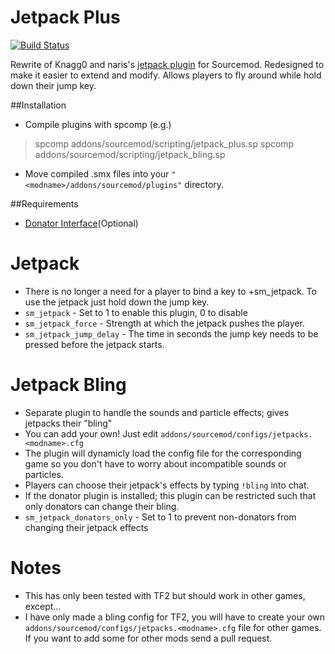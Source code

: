 # Jetpack Plus
[![Build Status](https://travis-ci.org/CrimsonTautology/sm_jetpack_plus.svg?branch=master)](https://travis-ci.org/CrimsonTautology/sm_jetpack_plus)

Rewrite of Knagg0 and naris's [jetpack plugin](https://forums.alliedmods.net/showthread.php?p=488779) for Sourcemod. Redesigned to make it easier to extend and modify.  Allows players to fly around while hold down their jump key.

##Installation
* Compile plugins with spcomp (e.g.)
> spcomp addons/sourcemod/scripting/jetpack_plus.sp
> spcomp addons/sourcemod/scripting/jetpack_bling.sp
* Move compiled .smx files into your `"<modname>/addons/sourcemod/plugins"` directory.

    

##Requirements
* [Donator Interface](https://forums.alliedmods.net/showthread.php?t=145542)(Optional)

# Jetpack

* There is no longer a need for a player to bind a key to +sm_jetpack.  To use the jetpack just hold down the jump key.
* `sm_jetpack` - Set to 1 to enable this plugin, 0 to disable
* `sm_jetpack_force` - Strength at which the jetpack pushes the player.
* `sm_jetpack_jump_delay` - The time in seconds the jump key needs to be pressed before the jetpack starts.

# Jetpack Bling
* Separate plugin to handle the sounds and particle effects; gives jetpacks their "bling"
* You can add your own!  Just edit `addons/sourcemod/configs/jetpacks.<modname>.cfg`
* The plugin will dynamicly load the config file for the corresponding game so you don't have to worry about incompatible sounds or particles.
* Players can choose their jetpack's effects by typing `!bling` into chat.
* If the donator plugin is installed; this plugin can be restricted such that only donators can change their bling.
* `sm_jetpack_donators_only` - Set to 1 to prevent non-donators from changing their jetpack effects

# Notes
* This has only been tested with TF2 but should work in other games, except...
* I have only made a bling config for TF2, you will have to create your own `addons/sourcemod/configs/jetpacks.<modname>.cfg` file for other games.  If you want to add some for other mods send a pull request.


